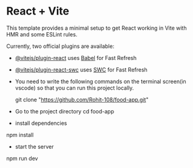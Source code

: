 # React + Vite

This template provides a minimal setup to get React working in Vite with HMR and some ESLint rules.

Currently, two official plugins are available:

- [@vitejs/plugin-react](https://github.com/vitejs/vite-plugin-react/blob/main/packages/plugin-react/README.md) uses [Babel](https://babeljs.io/) for Fast Refresh
- [@vitejs/plugin-react-swc](https://github.com/vitejs/vite-plugin-react-swc) uses [SWC](https://swc.rs/) for Fast Refresh

- You need to write the following commands on the terminal screen(in vscode) so that you can run this project locally.

    git clone "https://github.com/Rohit-108/food-app.git"

- Go to the project directory
    cd food-app

- install dependencies

 npm install

- start the server

 npm run dev

     
